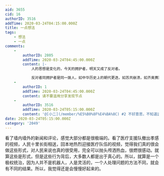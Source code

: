 ```yaml
---
aid: 3655
cid: 16
authorID: 3516
addTime: 2020-03-24T04:15:00.000Z
title: 一点想法
tags:
    - 想法
    - 一点
comments:
    -
        authorID: 2805
        addTime: 2020-03-24T04:45:00.000Z
        content: |-
            人的思想是变化的，今天的拥护者，明天又成了反对者。

            反对者同拥护者是同一拨人，如中华历史上的朝代更迭，如苏共崩溃，如齐奥赛斯库，萨达姆，卡扎菲…之死。
    -
        authorID: 1
        addTime: 2020-03-24T04:45:00.000Z
        content: 请不要滥用分享发现节点
    -
        authorID: 3516
        addTime: 2020-03-24T05:15:00.000Z
        content: '@[小二](/member/%E5%B0%8F%E4%BA%8C) #2 不好意思，不知道这该属于哪类'
date: 2020-03-24T05:15:00.000Z
category: '2049'
---
```


看了墙内墙外的新闻和评论，感觉大部分都是很极端的。看了医疗支援队撤出孝感的视频，人民十里长街相送，回本地热烈迎接医疗队伍的视频，觉得我们真的很会做这些形式，对人民来说也真的很受用，完全可以抛头颅洒热血，很燃很感动。就算这些是形式，但是这些行为背后，大多数人都是出于真心的。所以，就算是一个极权统治，因为人并不是机器人，人是灵活的，一个人处理问题的方法不同，就会有不同的结果。所以，我觉得还是会慢慢好起来的。
